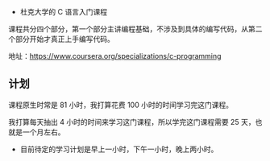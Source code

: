 - 杜克大学的 C 语言入门课程

课程共分四个部分，第一个部分主讲编程基础，不涉及到具体的编写代码，从第二个部分开始才真正上手编写代码。

地址：https://www.coursera.org/specializations/c-programming

## 计划

课程原生时常是 81 小时，我打算花费 100 小时的时间学习完这门课程。

我打算每天抽出 4 小时的时间来学习这门课程，所以学完这门课程需要 25 天，也就是一个月左右。

- 目前待定的学习计划是早上一小时，下午一小时，晚上两小时。
